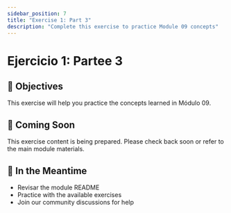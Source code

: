 ```yaml
---
sidebar_position: 7
title: "Exercise 1: Part 3"
description: "Complete this exercise to practice Module 09 concepts"
---
```


# Ejercicio 1: Partee 3

## 🎯 Objectives

This exercise will help you practice the concepts learned in Módulo 09.

## 📝 Coming Soon

This exercise content is being prepared. Please check back soon or refer to the main module materials.

## 🚀 In the Meantime

- Revisar the module README
- Practice with the available exercises
- Join our community discussions for help
